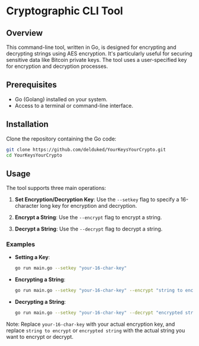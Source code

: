 # Cryptographic CLI Tool

## Overview

This command-line tool, written in Go, is designed for encrypting and decrypting strings using AES encryption. It's particularly useful for securing sensitive data like Bitcoin private keys. The tool uses a user-specified key for encryption and decryption processes.

## Prerequisites

- Go (Golang) installed on your system.
- Access to a terminal or command-line interface.

## Installation

Clone the repository containing the Go code:

```bash
git clone https://github.com/delduked/YourKeysYourCrypto.git
cd YourKeysYourCrypto
```

## Usage

The tool supports three main operations:

1. **Set Encryption/Decryption Key**: Use the `--setkey` flag to specify a 16-character long key for encryption and decryption.

2. **Encrypt a String**: Use the `--encrypt` flag to encrypt a string.

3. **Decrypt a String**: Use the `--decrypt` flag to decrypt a string.

### Examples

- **Setting a Key**: 

  ```bash
  go run main.go --setkey "your-16-char-key"
  ```

- **Encrypting a String**: 

  ```bash
  go run main.go --setkey "your-16-char-key" --encrypt "string to encrypt"
  ```

- **Decrypting a String**: 

  ```bash
  go run main.go --setkey "your-16-char-key" --decrypt "encrypted string"
  ```

Note: Replace `your-16-char-key` with your actual encryption key, and replace `string to encrypt` or `encrypted string` with the actual string you want to encrypt or decrypt.